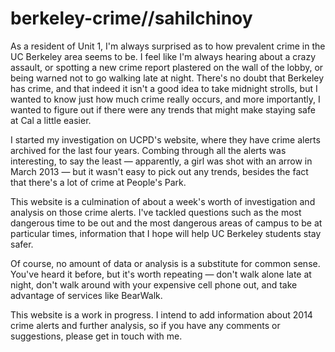berkeley-crime//sahilchinoy
==============

As a resident of Unit 1, I'm always surprised as to how prevalent crime in the UC Berkeley area seems to be. I feel like I'm always hearing about a crazy assault, or spotting a new crime report plastered on the wall of the lobby, or being warned not to go walking late at night. There's no doubt that Berkeley has crime, and that indeed it isn't a good idea to take midnight strolls, but I wanted to know just how much crime really occurs, and more importantly, I wanted to figure out if there were any trends that might make staying safe at Cal a little easier.

I started my investigation on UCPD's website, where they have crime alerts archived for the last four years. Combing through all the alerts was interesting, to say the least &mdash; apparently, a girl was shot with an arrow in March 2013 &mdash; but it wasn't easy to pick out any trends, besides the fact that there's a lot of crime at People's Park.

This website is a culmination of about a week's worth of investigation and analysis on those crime alerts. I've tackled questions such as the most dangerous time to be out and the most dangerous areas of campus to be at particular times, information that I hope will help UC Berkeley students stay safer.

Of course, no amount of data or analysis is a substitute for common sense. You've heard it before, but it's worth repeating &mdash; don't walk alone late at night, don't walk around with your expensive cell phone out, and take advantage of services like BearWalk.

This website is a work in progress. I intend to add information about 2014 crime alerts and further analysis, so if you have any comments or suggestions, please get in touch with me.
